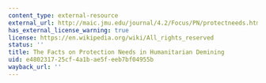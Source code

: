 ```yaml
---
content_type: external-resource
external_url: http://maic.jmu.edu/journal/4.2/Focus/PN/protectneeds.htm
has_external_license_warning: true
license: https://en.wikipedia.org/wiki/All_rights_reserved
status: ''
title: The Facts on Protection Needs in Humanitarian Demining
uid: e4802317-25cf-4a1b-ae5f-eeb7bf04955b
wayback_url: ''
---
```

